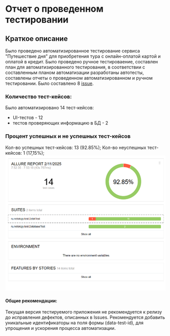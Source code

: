 # Отчет о проведенном тестировании
## Краткое описание
Было проведено автоматизированное тестирование сервиса "Путешествие дня" для приобретения тура
с онлайн-оплатой картой и оплатой в кредит.
Было проведено ручное тестироваение, составлен план для автоматизированного тестирования, в соответствии с составленным планом автоматизации разработаны автотесты, составлены отчеты о проведенном автоматизированном и ручном тестировании.
Было составлено 8 [issue](https://github.com/Sad-Froggy/Neto_aqa-qamid-term/issues).


### Количество тест-кейсов:
Было автоматизировано 14 тест-кейсов:
* UI-тестов - 12
* тестов проверяющих информацию в БД - 2


### Процент успешных и не успешных тест-кейсов

Кол-во успешных тест-кейсов: 13 (92.85%);
Кол-во неуспешных тест-кейсов: 1 (17,15%);
![img.png](allureRep.png)



#### Общие рекомендации:
Текущая версия тестируемого приложения не рекомендуется к релизу до исправления дефектов, описанных в Issues. Рекомендуется добавить уникальные идентификаторы на поля формы (data-test-id), для упрощения и ускорения процесса автоматизации.
